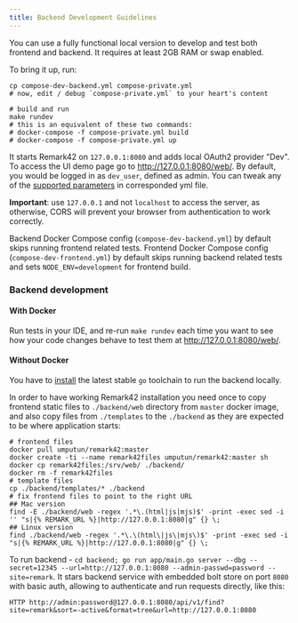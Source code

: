 ```yaml
---
title: Backend Development Guidelines
---
```


You can use a fully functional local version to develop and test both frontend and backend. It requires at least 2GB RAM or swap enabled.

To bring it up, run:

```shell
cp compose-dev-backend.yml compose-private.yml
# now, edit / debug `compose-private.yml` to your heart's content

# build and run
make rundev
# this is an equivalent of these two commands:
# docker-compose -f compose-private.yml build
# docker-compose -f compose-private.yml up
```

It starts Remark42 on `127.0.0.1:8080` and adds local OAuth2 provider "Dev". To access the UI demo page go to <http://127.0.0.1:8080/web/>. By default, you would be logged in as `dev_user`, defined as admin. You can tweak any of the [supported parameters](https://remark42.com/docs/configuration/parameters/) in corresponded yml file.

**Important**: use `127.0.0.1` and not `localhost` to access the server, as otherwise, CORS will prevent your browser from authentication to work correctly.

Backend Docker Compose config (`compose-dev-backend.yml`) by default skips running frontend related tests. Frontend Docker Compose config (`compose-dev-frontend.yml`) by default skips running backend related tests and sets `NODE_ENV=development` for frontend build.

### Backend development

#### With Docker

Run tests in your IDE, and re-run `make rundev` each time you want to see how your code changes behave to test them at <http://127.0.0.1:8080/web/>.

#### Without Docker

You have to [install](https://golang.org/doc/install) the latest stable `go` toolchain to run the backend locally.

In order to have working Remark42 installation you need once to copy frontend static files to `./backend/web` directory from `master` docker image, and also copy files from `./templates` to the `./backend` as they are expected to be where application starts:

```shell
# frontend files
docker pull umputun/remark42:master
docker create -ti --name remark42files umputun/remark42:master sh
docker cp remark42files:/srv/web/ ./backend/
docker rm -f remark42files
# template files
cp ./backend/templates/* ./backend
# fix frontend files to point to the right URL
## Mac version
find -E ./backend/web -regex '.*\.(html|js|mjs)$' -print -exec sed -i '' "s|{% REMARK_URL %}|http://127.0.0.1:8080|g" {} \;
## Linux version
find ./backend/web -regex '.*\.\(html\|js\|mjs\)$' -print -exec sed -i "s|{% REMARK_URL %}|http://127.0.0.1:8080|g" {} \;
```

To run backend - `cd backend; go run app/main.go server --dbg --secret=12345 --url=http://127.0.0.1:8080 --admin-passwd=password --site=remark`. It stars backend service with embedded bolt store on port `8080` with basic auth, allowing to authenticate and run requests directly, like this:

`HTTP http://admin:password@127.0.0.1:8080/api/v1/find?site=remark&sort=-active&format=tree&url=http://127.0.0.1:8080`
